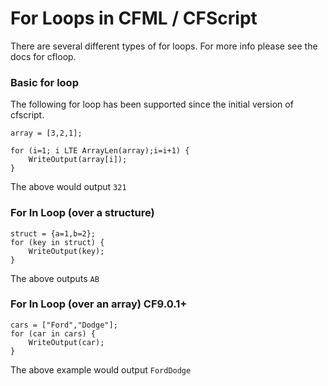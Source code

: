 # For Loops in CFML / CFScript

There are several different types of for loops. For more info please see the docs for cfloop.

### Basic for loop

The following for loop has been supported since the initial version of cfscript.

	array = [3,2,1];

	for (i=1; i LTE ArrayLen(array);i=i+1) {
		WriteOutput(array[i]);
	}

The above would output `321`

### For In Loop (over a structure)

	struct = {a=1,b=2};
	for (key in struct) {
		WriteOutput(key);
	}
	
The above outputs `AB`

### For In Loop (over an array) CF9.0.1+

	cars = ["Ford","Dodge"];
	for (car in cars) {
		WriteOutput(car);
	}
	
The above example would output `FordDodge`
